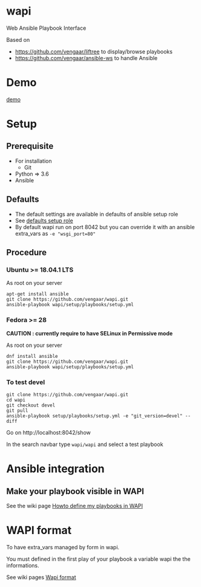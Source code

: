 [defaults setup role]: https://github.com/vengaar/wapi/tree/master/setup/playbooks/roles/setup/defaults

# wapi
Web Ansible Playbook Interface

Based on

* https://github.com/vengaar/liftree to display/browse playbooks
* https://github.com/vengaar/ansible-ws to handle Ansible

# Demo

[demo](http://52.47.108.127/show)

# Setup

## Prerequisite

* For installation
  * Git
* Python => 3.6
* Ansible

## Defaults

* The default settings are available in defaults of ansible setup role
* See [defaults setup role]
* By default wapi run on port 8042 but you can override it with an ansible extra_vars as `-e "wsgi_port=80"`

## Procedure

### Ubuntu >= 18.04.1 LTS

As root on your server

~~~~
apt-get install ansible
git clone https://github.com/vengaar/wapi.git
ansible-playbook wapi/setup/playbooks/setup.yml
~~~~

### Fedora >= 28

**CAUTION : currently require to have SELinux in Permissive mode**

As root on your server

~~~~
dnf install ansible
git clone https://github.com/vengaar/wapi.git
ansible-playbook wapi/setup/playbooks/setup.yml
~~~~

### To test devel

~~~~
git clone https://github.com/vengaar/wapi.git
cd wapi
git checkout devel
git pull
ansible-playbook setup/playbooks/setup.yml -e "git_version=devel" --diff
~~~~

Go on http://localhost:8042/show

In the search navbar type `wapi/wapi` and select a test playbook

# Ansible integration

## Make your playbook visible in WAPI

See the wiki page [Howto define my playbooks in WAPI](https://github.com/vengaar/wapi/wiki/Howto-define-my-playbooks-in-WAPI-%3F)

# WAPI format

To have extra_vars managed by form in wapi.

You must defined in the first play of your playbook a variable wapi the the informations.

See wiki pages [Wapi format](https://github.com/vengaar/wapi/wiki/Wapi-format)
